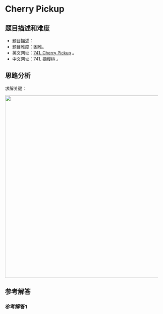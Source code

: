 # Cherry Pickup

## 题目描述和难度
+ 题目描述：
+ 题目难度：困难。
+ 英文网址：[741. Cherry Pickup](https://leetcode.com/problems/cherry-pickup/description/)  。
+ 中文网址：[741. 摘樱桃](https://leetcode-cn.com/problems/cherry-pickup/description/)  。
## 思路分析
求解关键：

<img src="https://liweiwei1419.github.io/images/leetcode-solution/" width="600">

## 参考解答
### 参考解答1

```java

```
